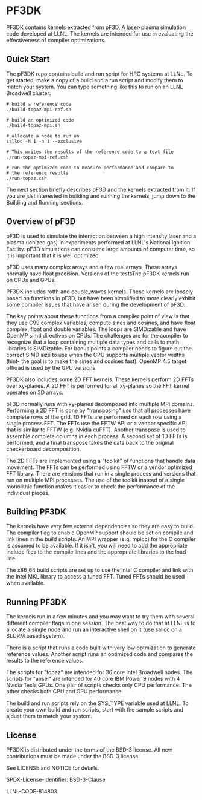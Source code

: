 **PF3DK**
=======

PF3DK contains kernels extracted from pF3D, A laser-plasma simulation
code developed at LLNL. The kernels are intended for use in evaluating
the effectiveness of compiler optimizations.

Quick Start
-----------

The pF3DK repo contains build and run script for HPC systems at LLNL.
To get started, make a copy of a build and a run script and modify
them to match your system. You can type something like this to run
on an LLNL Broadwell cluster:

```shell
# build a reference code
./build-topaz-mpi-ref.sh

# build an optimized code
./build-topaz-mpi.sh

# allocate a node to run on
salloc -N 1 -n 1 --exclusive

# This writes the results of the reference code to a text file
./run-topaz-mpi-ref.csh

# run the optimized code to measure performance and compare to
# the reference results
./run-topaz.csh
```

The next section briefly describes pF3D and the kernels extracted from it.
If you are just interested in building and running the kernels, jump down
to the Building and Running sections.


Overview of pF3D
-----------

pF3D is used to simulate the interaction between a high intensity laser
and a plasma (ionized gas) in experiments performed at LLNL's National
Ignition Facility. pF3D simulations can consume large amounts of computer
time, so it is important that it is well optimized.

pF3D uses many complex arrays and a few real arrays. These arrays
normally have float precision. Versions of the testsThe pF3DK kernels run
on CPUs and GPUs.

PF3DK includes rotth and couple_waves kernels. These
kernels are loosely based on functions in pF3D, but have been
simplified to more clearly exhibit some compiler issues that
have arisen during the development of pF3D.

The key points about these functions from a compiler point
of view is that they use C99 complex variables, compute
sines and cosines, and have float complex, float and double
variables. The loops are SIMDizable and have OpenMP simd directives
on CPUs. The challenges are for the compiler to recognize that a loop
containing multiple data types and calls to math libraries
is SIMDizable. For bonus points a compiler needs to figure
out the correct SIMD size to use when the CPU supports multiple
vector widths (hint- the goal is to make the sines and cosines
fast). OpenMP 4.5 target offload is used by the GPU versions.

PF3DK also includes some 2D FFT kernels. These kernels
perform 2D FFTs over xy-planes. A 2D FFT is performed
for all xy-planes so the FFT kernel operates on 3D arrays.

pF3D normally runs with xy-planes decomposed into multiple
MPI domains. Performing a 2D FFT is done by "transposing"
uso that all processes have complete rows of the grid. 1D FFTs
are performed on each row using a single process FFT.
The FFTs use the FFTW API or a vendor specific API
that is similar to FFTW (e.g. Nvidia cuFFT). Another transpose
is used to assemble complete columns in each process. A second set
of 1D FFTs is performed, and a final transpose takes the data
back to the original checkerboard decomposition.

The 2D FFTs are implemented using a "toolkit" of functions
that handle data movement. The FFTs can be performed using FFTW
or a vendor optimized FFT library. There are versions that
run in a single process and versions that run on multiple
MPI processes. The use of the toolkit instead of a single
monolithic function makes it easier to check the performance
of the individual pieces.


Building PF3DK
-----------

The kernels have very few external dependencies so they are easy
to build. The compiler flag to enable OpenMP support should be set on
compile and link lines in the build scripts. An MPI wrapper (e.g. mpicc)
for the C compiler is assumed to be available. If it isn't, you will
need to add the appropriate include files to the compile lines and
the appropriate libraries to the load line.

The x86_64 build scripts are set up to use the Intel C compiler and
link with the Intel MKL library to access a tuned FFT. Tuned FFTs
should be used when available.


Running PF3DK
-----------

The kernels run in a few minutes and you may  want to try them
with several different compiler flags in one session. The best
way to do that at LLNL is to allocate a single node and run an
interactive shell on it (use salloc on a SLURM based system).

There is a script that runs a code built with very low optmization
to generate reference values. Another script runs an optimized code
and compares the results to the reference values.

The scripts for "topaz" are intended for 36 core Intel Broadwell nodes.
The scripts for "ansel" are intended for 40 core IBM Power 9 nodes
with 4 Nvidia Tesla GPUs. One pair of scripts checks only CPU
performance. The other checks both CPU and GPU performance.

The build and run scripts rely on the SYS_TYPE variable used
at LLNL. To create your own build and run scripts, start with
the sample scripts and ajdust them to match your system.

License
-----------

PF3DK is distributed under the terms of the BSD-3 license. All new contributions must be made under the BSD-3 license.

See LICENSE and NOTICE for details.

SPDX-License-Identifier: BSD-3-Clause

LLNL-CODE-814803
